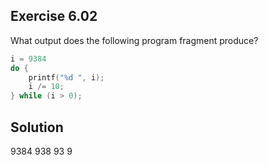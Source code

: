 ## Exercise 6.02

What output does the following program fragment produce?

```c
i = 9384
do {
    printf("%d ", i);
    i /= 10;
} while (i > 0);
```

## Solution

9384 938 93 9